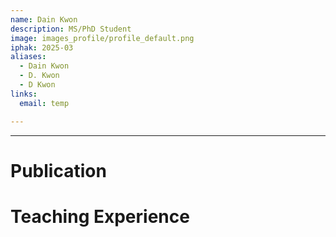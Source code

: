 ```yaml
---
name: Dain Kwon
description: MS/PhD Student
image: images_profile/profile_default.png
iphak: 2025-03
aliases:
  - Dain Kwon
  - D. Kwon
  - D Kwon
links:
  email: temp

---
```




---

# Publication




# Teaching Experience
